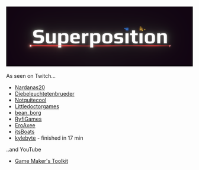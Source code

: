 ![Superposition logo](https://github.com/reydanro/superposition/blob/main/Screenshots/superposition-logo.png)

As seen on Twitch...
- [Nardanas20](https://www.twitch.tv/videos/1055662297?t=03h10m39s)
- [Diebeleuchtetenbrueder](https://www.twitch.tv/videos/1056197945?t=02h59m43s)
- [Notquitecool](https://www.twitch.tv/videos/1056197484?t=02h22m16s)
- [Littledoctorgames](https://www.twitch.tv/videos/1056656359?t=2h9m3s)
- [bean_borg](https://www.twitch.tv/videos/1058589456?t=1h9m30s)
- [RyfiGames](https://www.twitch.tv/videos/1058602567?t=1h40m40s)
- [EroAxee](https://www.twitch.tv/videos/1058725934?t=1h11m45s)
- [itsBoats](https://www.twitch.tv/videos/1058632961?t=3h30m50s)
- [kylebyte](https://youtu.be/8gDn_ZJ1FFM?t=1312) - finished in 17 min

..and YouTube
- [Game Maker's Toolkit](https://www.youtube.com/watch?v=B9D3j8TTo2Y&t=5098s)
